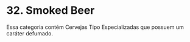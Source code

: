 # 32. Smoked Beer

Essa categoria contém Cervejas Tipo Especializadas que possuem um caráter defumado.
